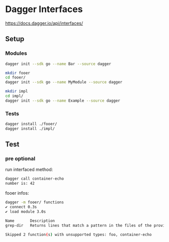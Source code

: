 # Dagger Interfaces

https://docs.dagger.io/api/interfaces/

##  Setup

### Modules

```sh
dagger init --sdk go --name Bar --source dagger

mkdir fooer
cd fooer/
dagger init --sdk go --name MyModule --source dagger

mkdir impl
cd impl/
dagger init --sdk go --name Example --source dagger
```

### Tests

```sh
dagger install ./fooer/
dagger install ./impl/

```

## Test

### pre optional


run interfaced method:

```sh
dagger call container-echo
number is: 42
```

fooer infos:

```sh
dagger -m fooer/ functions
✔ connect 0.3s
✔ load module 3.0s

Name       Description
grep-dir   Returns lines that match a pattern in the files of the provided Directory

Skipped 2 function(s) with unsupported types: foo, container-echo
```